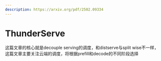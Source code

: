 ```yaml
---
description: https://arxiv.org/pdf/2502.09334
---
```


# ThunderServe

这篇文章的核心就是decouple serving的调度，和distserve与split wise不一样，这篇文章主要关注云端的调度，将根据prefill和decode的不同阶段选择
